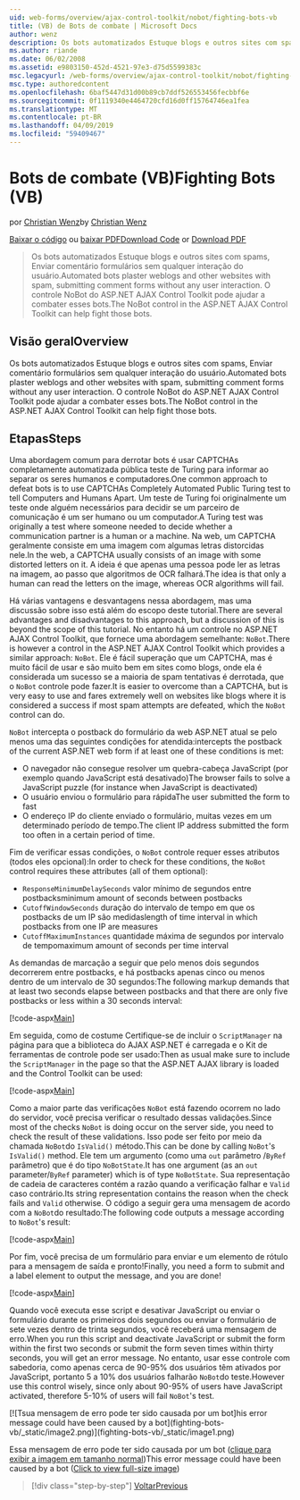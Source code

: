```yaml
---
uid: web-forms/overview/ajax-control-toolkit/nobot/fighting-bots-vb
title: (VB) de Bots de combate | Microsoft Docs
author: wenz
description: Os bots automatizados Estuque blogs e outros sites com spams, Enviar comentário formulários sem qualquer interação do usuário. Controle NoBot do ASP.NET AJAX Con...
ms.author: riande
ms.date: 06/02/2008
ms.assetid: e9803150-452d-4521-97e3-d75d5599383c
msc.legacyurl: /web-forms/overview/ajax-control-toolkit/nobot/fighting-bots-vb
msc.type: authoredcontent
ms.openlocfilehash: 6baf5447d31d00b89cb7ddf526553456fecbbf6e
ms.sourcegitcommit: 0f1119340e4464720cfd16d0ff15764746ea1fea
ms.translationtype: MT
ms.contentlocale: pt-BR
ms.lasthandoff: 04/09/2019
ms.locfileid: "59409467"
---
```

# <a name="fighting-bots-vb"></a><span data-ttu-id="a0690-104">Bots de combate (VB)</span><span class="sxs-lookup"><span data-stu-id="a0690-104">Fighting Bots (VB)</span></span>

<span data-ttu-id="a0690-105">por [Christian Wenz](https://github.com/wenz)</span><span class="sxs-lookup"><span data-stu-id="a0690-105">by [Christian Wenz](https://github.com/wenz)</span></span>

<span data-ttu-id="a0690-106">[Baixar o código](http://download.microsoft.com/download/9/3/f/93f8daea-bebd-4821-833b-95205389c7d0/NoBot0.vb.zip) ou [baixar PDF](http://download.microsoft.com/download/b/6/a/b6ae89ee-df69-4c87-9bfb-ad1eb2b23373/nobot0VB.pdf)</span><span class="sxs-lookup"><span data-stu-id="a0690-106">[Download Code](http://download.microsoft.com/download/9/3/f/93f8daea-bebd-4821-833b-95205389c7d0/NoBot0.vb.zip) or [Download PDF](http://download.microsoft.com/download/b/6/a/b6ae89ee-df69-4c87-9bfb-ad1eb2b23373/nobot0VB.pdf)</span></span>

> <span data-ttu-id="a0690-107">Os bots automatizados Estuque blogs e outros sites com spams, Enviar comentário formulários sem qualquer interação do usuário.</span><span class="sxs-lookup"><span data-stu-id="a0690-107">Automated bots plaster weblogs and other websites with spam, submitting comment forms without any user interaction.</span></span> <span data-ttu-id="a0690-108">O controle NoBot do ASP.NET AJAX Control Toolkit pode ajudar a combater esses bots.</span><span class="sxs-lookup"><span data-stu-id="a0690-108">The NoBot control in the ASP.NET AJAX Control Toolkit can help fight those bots.</span></span>


## <a name="overview"></a><span data-ttu-id="a0690-109">Visão geral</span><span class="sxs-lookup"><span data-stu-id="a0690-109">Overview</span></span>

<span data-ttu-id="a0690-110">Os bots automatizados Estuque blogs e outros sites com spams, Enviar comentário formulários sem qualquer interação do usuário.</span><span class="sxs-lookup"><span data-stu-id="a0690-110">Automated bots plaster weblogs and other websites with spam, submitting comment forms without any user interaction.</span></span> <span data-ttu-id="a0690-111">O controle NoBot do ASP.NET AJAX Control Toolkit pode ajudar a combater esses bots.</span><span class="sxs-lookup"><span data-stu-id="a0690-111">The NoBot control in the ASP.NET AJAX Control Toolkit can help fight those bots.</span></span>

## <a name="steps"></a><span data-ttu-id="a0690-112">Etapas</span><span class="sxs-lookup"><span data-stu-id="a0690-112">Steps</span></span>

<span data-ttu-id="a0690-113">Uma abordagem comum para derrotar bots é usar CAPTCHAs completamente automatizada pública teste de Turing para informar ao separar os seres humanos e computadores.</span><span class="sxs-lookup"><span data-stu-id="a0690-113">One common approach to defeat bots is to use CAPTCHAs Completely Automated Public Turing test to tell Computers and Humans Apart.</span></span> <span data-ttu-id="a0690-114">Um teste de Turing foi originalmente um teste onde alguém necessários para decidir se um parceiro de comunicação é um ser humano ou um computador.</span><span class="sxs-lookup"><span data-stu-id="a0690-114">A Turing test was originally a test where someone needed to decide whether a communication partner is a human or a machine.</span></span> <span data-ttu-id="a0690-115">Na web, um CAPTCHA geralmente consiste em uma imagem com algumas letras distorcidas nele.</span><span class="sxs-lookup"><span data-stu-id="a0690-115">In the web, a CAPTCHA usually consists of an image with some distorted letters on it.</span></span> <span data-ttu-id="a0690-116">A ideia é que apenas uma pessoa pode ler as letras na imagem, ao passo que algoritmos de OCR falhará.</span><span class="sxs-lookup"><span data-stu-id="a0690-116">The idea is that only a human can read the letters on the image, whereas OCR algorithms will fail.</span></span>

<span data-ttu-id="a0690-117">Há várias vantagens e desvantagens nessa abordagem, mas uma discussão sobre isso está além do escopo deste tutorial.</span><span class="sxs-lookup"><span data-stu-id="a0690-117">There are several advantages and disadvantages to this approach, but a discussion of this is beyond the scope of this tutorial.</span></span> <span data-ttu-id="a0690-118">No entanto há um controle no ASP.NET AJAX Control Toolkit, que fornece uma abordagem semelhante: `NoBot`.</span><span class="sxs-lookup"><span data-stu-id="a0690-118">There is however a control in the ASP.NET AJAX Control Toolkit which provides a similar approach: `NoBot`.</span></span> <span data-ttu-id="a0690-119">Ele é fácil superação que um CAPTCHA, mas é muito fácil de usar e são muito bem em sites como blogs, onde ela é considerada um sucesso se a maioria de spam tentativas é derrotada, que o `NoBot` controle pode fazer.</span><span class="sxs-lookup"><span data-stu-id="a0690-119">It is easier to overcome than a CAPTCHA, but is very easy to use and fares extremely well on websites like blogs where it is considered a success if most spam attempts are defeated, which the `NoBot` control can do.</span></span>

`NoBot` <span data-ttu-id="a0690-120">intercepta o postback do formulário da web ASP.NET atual se pelo menos uma das seguintes condições for atendida:</span><span class="sxs-lookup"><span data-stu-id="a0690-120">intercepts the postback of the current ASP.NET web form if at least one of these conditions is met:</span></span>

- <span data-ttu-id="a0690-121">O navegador não consegue resolver um quebra-cabeça JavaScript (por exemplo quando JavaScript está desativado)</span><span class="sxs-lookup"><span data-stu-id="a0690-121">The browser fails to solve a JavaScript puzzle (for instance when JavaScript is deactivated)</span></span>
- <span data-ttu-id="a0690-122">O usuário enviou o formulário para rápida</span><span class="sxs-lookup"><span data-stu-id="a0690-122">The user submitted the form to fast</span></span>
- <span data-ttu-id="a0690-123">O endereço IP do cliente enviado o formulário, muitas vezes em um determinado período de tempo.</span><span class="sxs-lookup"><span data-stu-id="a0690-123">The client IP address submitted the form too often in a certain period of time.</span></span>

<span data-ttu-id="a0690-124">Fim de verificar essas condições, o `NoBot` controle requer esses atributos (todos eles opcional):</span><span class="sxs-lookup"><span data-stu-id="a0690-124">In order to check for these conditions, the `NoBot` control requires these attributes (all of them optional):</span></span>

- `ResponseMinimumDelaySeconds` <span data-ttu-id="a0690-125">valor mínimo de segundos entre postbacks</span><span class="sxs-lookup"><span data-stu-id="a0690-125">minimum amount of seconds between postbacks</span></span>
- `CutoffWindowSeconds` <span data-ttu-id="a0690-126">duração do intervalo de tempo em que os postbacks de um IP são medidas</span><span class="sxs-lookup"><span data-stu-id="a0690-126">length of time interval in which postbacks from one IP are measures</span></span>
- `CutoffMaximumInstances` <span data-ttu-id="a0690-127">quantidade máxima de segundos por intervalo de tempo</span><span class="sxs-lookup"><span data-stu-id="a0690-127">maximum amount of seconds per time interval</span></span>

<span data-ttu-id="a0690-128">As demandas de marcação a seguir que pelo menos dois segundos decorrerem entre postbacks, e há postbacks apenas cinco ou menos dentro de um intervalo de 30 segundos:</span><span class="sxs-lookup"><span data-stu-id="a0690-128">The following markup demands that at least two seconds elapse between postbacks and that there are only five postbacks or less within a 30 seconds interval:</span></span>

[!code-aspx[Main](fighting-bots-vb/samples/sample1.aspx)]

<span data-ttu-id="a0690-129">Em seguida, como de costume Certifique-se de incluir o `ScriptManager` na página para que a biblioteca do AJAX ASP.NET é carregada e o Kit de ferramentas de controle pode ser usado:</span><span class="sxs-lookup"><span data-stu-id="a0690-129">Then as usual make sure to include the `ScriptManager` in the page so that the ASP.NET AJAX library is loaded and the Control Toolkit can be used:</span></span>

[!code-aspx[Main](fighting-bots-vb/samples/sample2.aspx)]

<span data-ttu-id="a0690-130">Como a maior parte das verificações `NoBot` está fazendo ocorrem no lado do servidor, você precisa verificar o resultado dessas validações.</span><span class="sxs-lookup"><span data-stu-id="a0690-130">Since most of the checks `NoBot` is doing occur on the server side, you need to check the result of these validations.</span></span> <span data-ttu-id="a0690-131">Isso pode ser feito por meio da chamada `NoBot`do `IsValid()` método.</span><span class="sxs-lookup"><span data-stu-id="a0690-131">This can be done by calling `NoBot`'s `IsValid()` method.</span></span> <span data-ttu-id="a0690-132">Ele tem um argumento (como uma `out` parâmetro /`ByRef` parâmetro) que é do tipo `NoBotState`.</span><span class="sxs-lookup"><span data-stu-id="a0690-132">It has one argument (as an `out` parameter/`ByRef` parameter) which is of type `NoBotState`.</span></span> <span data-ttu-id="a0690-133">Sua representação de cadeia de caracteres contém a razão quando a verificação falhar e `Valid` caso contrário.</span><span class="sxs-lookup"><span data-stu-id="a0690-133">Its string representation contains the reason when the check fails and `Valid` otherwise.</span></span> <span data-ttu-id="a0690-134">O código a seguir gera uma mensagem de acordo com a `NoBot`do resultado:</span><span class="sxs-lookup"><span data-stu-id="a0690-134">The following code outputs a message according to `NoBot`'s result:</span></span>

[!code-aspx[Main](fighting-bots-vb/samples/sample3.aspx)]

<span data-ttu-id="a0690-135">Por fim, você precisa de um formulário para enviar e um elemento de rótulo para a mensagem de saída e pronto!</span><span class="sxs-lookup"><span data-stu-id="a0690-135">Finally, you need a form to submit and a label element to output the message, and you are done!</span></span>

[!code-aspx[Main](fighting-bots-vb/samples/sample4.aspx)]

<span data-ttu-id="a0690-136">Quando você executa esse script e desativar JavaScript ou enviar o formulário durante os primeiros dois segundos ou enviar o formulário de sete vezes dentro de trinta segundos, você receberá uma mensagem de erro.</span><span class="sxs-lookup"><span data-stu-id="a0690-136">When you run this script and deactivate JavaScript or submit the form within the first two seconds or submit the form seven times within thirty seconds, you will get an error message.</span></span> <span data-ttu-id="a0690-137">No entanto, usar esse controle com sabedoria, como apenas cerca de 90-95% dos usuários têm ativados por JavaScript, portanto 5 a 10% dos usuários falharão `NoBot`do teste.</span><span class="sxs-lookup"><span data-stu-id="a0690-137">However use this control wisely, since only about 90-95% of users have JavaScript activated, therefore 5-10% of users will fail `NoBot`'s test.</span></span>


[![T<span data-ttu-id="a0690-138">sua mensagem de erro pode ter sido causada por um bot]</span><span class="sxs-lookup"><span data-stu-id="a0690-138">his error message could have been caused by a bot]</span></span>(fighting-bots-vb/_static/image2.png)](fighting-bots-vb/_static/image1.png)

<span data-ttu-id="a0690-139">Essa mensagem de erro pode ter sido causada por um bot ([clique para exibir a imagem em tamanho normal](fighting-bots-vb/_static/image3.png))</span><span class="sxs-lookup"><span data-stu-id="a0690-139">This error message could have been caused by a bot ([Click to view full-size image](fighting-bots-vb/_static/image3.png))</span></span>

> [!div class="step-by-step"]
> [<span data-ttu-id="a0690-140">Voltar</span><span class="sxs-lookup"><span data-stu-id="a0690-140">Previous</span></span>](fighting-bots-cs.md)
